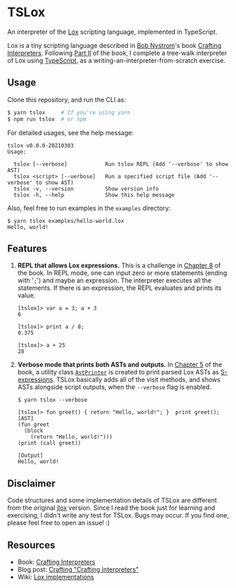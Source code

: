 # TSLox

An interpreter of the [Lox](https://github.com/munificent/craftinginterpreters) scripting language, implemented in TypeScript.

Lox is a tiny scripting language described in [Bob Nystrom](https://stuffwithstuff.com/)'s book [Crafting Interpreters](https://craftinginterpreters.com/). Following [Part II](https://craftinginterpreters.com/a-tree-walk-interpreter.html) of the book, I complete a tree-walk interpreter of Lox using [TypeScript](https://www.typescriptlang.org/), as a writing-an-interpreter-from-scratch exercise.

<!-- I am working on the second implementation using [Rust](https://rust-lang.org), following [Part III](https://craftinginterpreters.com/a-bytecode-virtual-machine.html) of the book. It will be a bytecode virtual machine. See [zlliang/rustlox](https://github.com/zlliang/rustlox). -->

## Usage

Clone this repository, and run the CLI as:

```bash
$ yarn tslox     # If you're using yarn
$ npm run tslox  # or npm
```

For detailed usages, see the help message:

```
tslox v0.0.0-20210303
Usage:

  tslox [--verbose]            Run tslox REPL (Add '--verbose' to show AST)
  tslox <script> [--verbose]   Run a specified script file (Add '--verbose' to show AST)
  tslox -v, --version          Show version info
  tslox -h, --help             Show this help message
```

Also, feel free to run examples in the `examples` directory:

```
$ yarn tslox examples/hello-world.lox
Hello, world!
```

## Features

1. **REPL that allows Lox expressions.** This is a challenge in [Chapter 8](https://craftinginterpreters.com/statements-and-state.html#challenges) of the book. In REPL mode, one can input zero or more statements (ending with '`;`') and maybe an expression. The interpreter executes all the statements. If there is an expression, the REPL evaluates and prints its value.

   ```
   [tslox]> var a = 3; a + 3
   6

   [tslox]> print a / 8;
   0.375

   [tslox]> a + 25
   28
   ```

2. **Verbose mode that prints both ASTs and outputs.** In [Chapter 5](https://craftinginterpreters.com/representing-code.html#the-visitor-pattern) of the book, a utility class [`AstPrinter`](<https://craftinginterpreters.com/representing-code.html#a-(not-very)-pretty-printer>) is created to print parsed Lox ASTs as [S-expressions](https://en.wikipedia.org/wiki/S-expression). TSLox basically adds all of the visit methods, and shows ASTs alongside script outputs, when the `--verbose` flag is enabled.

   ```
   $ yarn tslox --verbose

   [tslox]> fun greet() { return "Hello, world!"; }  print greet();
   [AST]
   (fun greet
     (block
       (return "Hello, world!")))
   (print (call greet))

   [Output]
   Hello, world!
   ```

## Disclaimer

Code structures and some implementation details of TSLox are different from the original [jlox](https://github.com/munificent/craftinginterpreters/tree/master/java/com/craftinginterpreters) version. Since I read the book just for learning and exercising, I didn't write any test for TSLox. Bugs may occur. If you find one, please feel free to open an issue! :)

## Resources

- Book: [Crafting Interpreters](https://craftinginterpreters.com/)
- Blog post: [Crafting "Crafting Interpreters"](http://journal.stuffwithstuff.com/2020/04/05/crafting-crafting-interpreters/)
- Wiki: [Lox implementations](https://github.com/munificent/craftinginterpreters/wiki/Lox-implementations)
